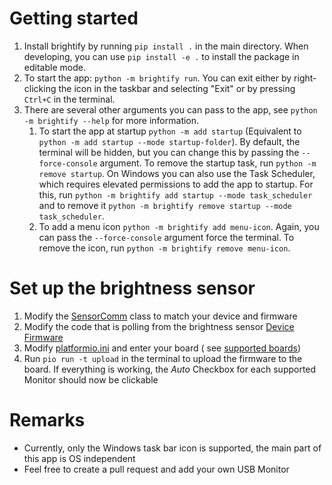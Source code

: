 # Getting started

1. Install brightify by running `pip install .` in the main directory. When developing, you can use `pip install -e .`
   to install the package in editable mode.
2. To start the app: `python -m brightify run`. You can exit either by right-clicking the icon in the taskbar and
   selecting "Exit" or by pressing `Ctrl+C` in the terminal.
3. There are several other arguments you can pass to the app, see `python -m brightify --help` for more information.
    1. To start the app at startup `python -m add startup` (Equivalent
       to `python -m add startup --mode startup-folder`).
       By default, the terminal will be hidden, but you can change
       this by passing the `--force-console` argument.
       To remove the startup task, run `python -m remove startup`. On Windows you can also use the Task Scheduler, which
       requires elevated permissions to add the app to startup.
       For this, run `python -m brightify add startup --mode task_scheduler` and to remove it `python -m brightify
       remove startup --mode task_scheduler`.
    2. To add a menu icon `python -m brightify add menu-icon`. Again, you can pass the `--force-console` argument
       force the terminal.
       To remove the icon, run `python -m brightify remove menu-icon`.

# Set up the brightness sensor

1. Modify the [SensorComm](brightify/SensorComm.py) class to match your device and firmware
2. Modify the code that is polling from the brightness sensor [Device Firmware](brightify/sensor_firmware/src)
3. Modify [platformio.ini](brightify/sensor_firmware/platformio.ini) and enter your board (
   see [supported boards](https://docs.platformio.org/en/latest/boards/index.html))
4. Run `pio run -t upload` in the terminal to upload the firmware to the board.
   If everything is working, the *Auto* Checkbox for each supported Monitor should now be clickable

# Remarks

+ Currently, only the Windows task bar icon is supported, the main part of this app is OS independent
+ Feel free to create a pull request and add your own USB Monitor


